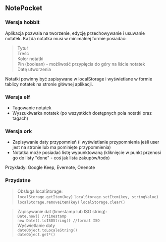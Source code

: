 ## NotePocket

### Wersja hobbit
Aplikacja pozwala na tworzenie, edycję przechowywanie i usuwanie notatek. Każda notatka musi w minimalnej formie posiadać:

> Tytuł  
> Treść  
> Kolor notatki  
> Pin (boolean) - możliwość przypięcia do góry na liście notatek  
> Datę utworzenia

Notatki powinny być zapisywane w localStorage i wyświetlane w formie tablicy notatek na stronie głównej aplikacji.

### Wersja elf
- Tagowanie notatek  
- Wyszukiwarka notatek (po wszystkich dostępnych pola notatki oraz tagach)  


### Wersja ork
- Zapisywanie daty przypomnień (i wyświetlanie przypomnienia jeśli user jest na stronie lub ma pominięte przypomnienia)  
- Notatka może posiadać listę wypunktowaną (kliknięcie w punkt przenosi go do listy "done" - coś jak lista zakupów/todo)  

Przykłady: Google Keep, Evernote, Onenote

### Przydatne
> Obsługa localStorage:  
> ```localStorage.getItem(key)```
> ```localStorage.setItem(key, stringValue)```
> ```localStorage.removeItem(key)```
> ```localStorage.clear()```

> Zapisywanie dat (timestamp lub ISO string):   
> ``` Date.now() //timestamp ```  
> ``` new Date().toISOString() //format ISO ```  
> Wyświetlanie daty  
> ``` dateObject.toLocaleString() ```  
> ``` dateObject.get*() ```